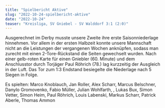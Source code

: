 ```yaml
---
title: "Spielbericht Aktive"
slug: "2022-10-24-spielbericht-aktive"
date: "2022-10-24"
teaser: "Kreisliga, SV Gniebel - SV Walddorf 3:1 (2:0)"
---
```

Ausgerechnet im Derby musste unsere Zweite ihre erste Saisonniederlage hinnehmen. Vor allem in der ersten Halbzeit konnte unsere Mannschaft nicht an die Leistungen der vergangenen Wochen anknüpfen, sodass man zurecht mit einen 2-Tore-Rückstand die Seiten gewechselt wurden. Nach einer gelb-roten Karte für einen Gniebler (60. Minute) und dem Anschlusstor durch Torjäger Paul Röhrich (78.) lag kurzzeitig der Ausgleich in der Luft. Das Tor zum 1:3 Endstand besiegelte die Niederlage nach 5 Siegen in Folge.

Es spielten: Marco Knoblauch, Jan Roller, Alex Scharr, Marcus Belschner, Danylo Gromovenko, Fabio Müller, Julian Wohlfarth, , Lukas Bux, Simon Vetter, Simon Heim, Paul Röhrich, Louis Labenski, Markus Scharr, Patrick Aberle, Thomas Ammon
